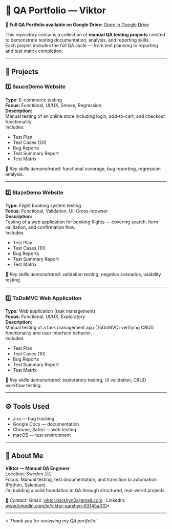 # 🧪 QA Portfolio — Viktor

📁 **Full QA Portfolio available on Google Drive:** [Open in Google Drive](https://drive.google.com/drive/folders/1PdT74hladvgNSWAKuPOTcr4f7elxjN1V?usp=sharing)

This repository contains a collection of **manual QA testing projects** created to demonstrate testing documentation, analysis, and reporting skills.  
Each project includes the full QA cycle — from test planning to reporting and test matrix completion.

---

## 📂 Projects

### 1️⃣ **SauceDemo Website**
**Type:** E-commerce testing  
**Focus:** Functional, UI/UX, Smoke, Regression  
**Description:**  
Manual testing of an online store including login, add-to-cart, and checkout functionality.  
Includes:  
- Test Plan  
- Test Cases (20)  
- Bug Reports  
- Test Summary Report  
- Test Matrix  

📄 *Key skills demonstrated:* functional coverage, bug reporting, regression analysis.

---

### 2️⃣ **BlazeDemo Website**
**Type:** Flight booking system testing  
**Focus:** Functional, Validation, UI, Cross-browser  
**Description:**  
Testing of a web application for booking flights — covering search, form validation, and confirmation flow.  
Includes:  
- Test Plan  
- Test Cases (10)  
- Bug Reports  
- Test Summary Report  
- Test Matrix  

📄 *Key skills demonstrated:* validation testing, negative scenarios, usability testing.

---

### 3️⃣ **ToDoMVC Web Application**
**Type:** Web application (task management)  
**Focus:** Functional, UI/UX, Exploratory  
**Description:**  
Manual testing of a task management app (ToDoMVC) verifying CRUD functionality and user interface behavior.  
Includes:  
- Test Plan  
- Test Cases (10)  
- Bug Reports  
- Test Summary Report  
- Test Matrix  

📄 *Key skills demonstrated:* exploratory testing, UI validation, CRUD workflow testing.

---

## ⚙️ Tools Used
- Jira — bug tracking  
- Google Docs — documentation  
- Chrome, Safari — web testing  
- macOS — test environment  

---

## 👤 About Me
**Viktor — Manual QA Engineer**  
Location: Sweden 🇸🇪  
Focus: Manual testing, test documentation, and transition to automation (Python, Selenium).  
I’m building a solid foundation in QA through structured, real-world projects.

📧 *Contact:* Gmail: viktor.parshyn0@gmail.com ; LinkedIn: www.linkedin.com/in/viktor-parshyn-63145a310*  

---

⭐️ *Thank you for reviewing my QA portfolio!*
